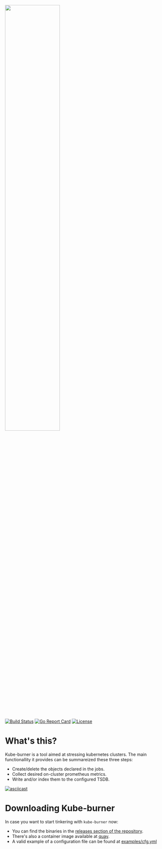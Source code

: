<img src="./kube-burner-logo.png" width="60%">

[![Build Status](https://github.com/cloud-bulldozer/kube-burner/workflows/Go/badge.svg?branch=master)](https://github.com/cloud-bulldozer/kube-burner/actions?query=workflow%3AGo)
[![Go Report Card](https://goreportcard.com/badge/github.com/cloud-bulldozer/kube-burner)](https://goreportcard.com/report/github.com/cloud-bulldozer/kube-burner)
[![License](https://img.shields.io/badge/License-Apache%202.0-blue.svg)](https://opensource.org/licenses/Apache-2.0)


# What's this?

Kube-burner is a tool aimed at stressing kubernetes clusters. The main functionallity it provides can be summareized these three steps:

- Create/delete the objects declared in the jobs.
- Collect desired on-cluster prometheus metrics.
- Write and/or index them to the configured TSDB.

[![asciicast](https://asciinema.org/a/KksoK5voK3al1FuOza89t1JAp.svg)](https://asciinema.org/a/KksoK5voK3al1FuOza89t1JAp)


# Downloading Kube-burner

In case you want to start tinkering with `kube-burner` now:

- You can find the binaries in the [releases section of the repository](https://github.com/cloud-bulldozer/kube-burner/releases).
- There's also a container image available at [quay](https://quay.io/repository/cloud-bulldozer/kube-burner?tab=tags).
- A valid example of a configuration file can be found at [examples/cfg.yml](https://github.com/cloud-bulldozer/kube-burner/blob/master/examples/cfg.yml)
